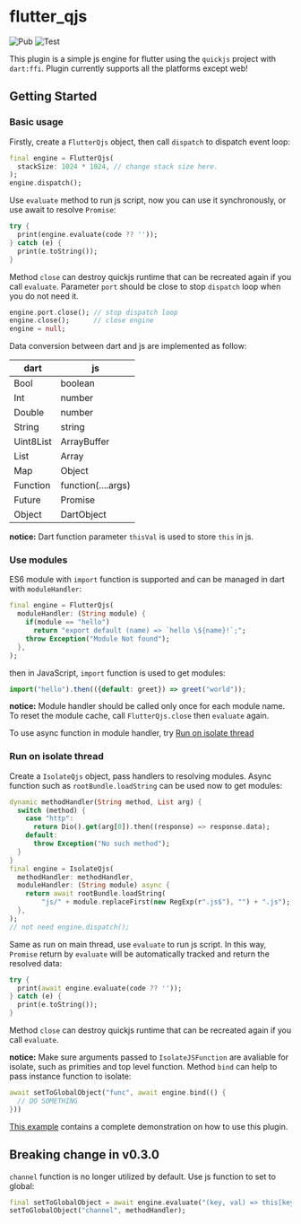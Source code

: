 <!--
 * @Description: 
 * @Author: ekibun
 * @Date: 2020-08-08 08:16:50
 * @LastEditors: ekibun
 * @LastEditTime: 2020-10-03 00:44:41
-->
# flutter_qjs

![Pub](https://img.shields.io/pub/v/flutter_qjs.svg)
![Test](https://github.com/ekibun/flutter_qjs/workflows/Test/badge.svg)

This plugin is a simple js engine for flutter using the `quickjs` project with `dart:ffi`. Plugin currently supports all the platforms except web!

## Getting Started

### Basic usage

Firstly, create a `FlutterQjs` object, then call `dispatch` to dispatch event loop:

```dart
final engine = FlutterQjs(
  stackSize: 1024 * 1024, // change stack size here.
);
engine.dispatch();
```

Use `evaluate` method to run js script, now you can use it synchronously, or use await to resolve `Promise`:

```dart
try {
  print(engine.evaluate(code ?? ''));
} catch (e) {
  print(e.toString());
}
```

Method `close` can destroy quickjs runtime that can be recreated again if you call `evaluate`. Parameter `port` should be close to stop `dispatch` loop when you do not need it.

```dart
engine.port.close(); // stop dispatch loop
engine.close();      // close engine
engine = null;
```

Data conversion between dart and js are implemented as follow:

| dart      | js                 |
| --------- | ------------------ |
| Bool      | boolean            |
| Int       | number             |
| Double    | number             |
| String    | string             |
| Uint8List | ArrayBuffer        |
| List      | Array              |
| Map       | Object             |
| Function  | function(....args) |
| Future    | Promise            |
| Object    | DartObject         |

**notice:** Dart function parameter `thisVal` is used to store `this` in js.

### Use modules

ES6 module with `import` function is supported and can be managed in dart with `moduleHandler`:

```dart
final engine = FlutterQjs(
  moduleHandler: (String module) {
    if(module == "hello")
      return "export default (name) => `hello \${name}!`;";
    throw Exception("Module Not found");
  },
);
```

then in JavaScript, `import` function is used to get modules:

```javascript
import("hello").then(({default: greet}) => greet("world"));
```

**notice:** Module handler should be called only once for each module name. To reset the module cache, call `FlutterQjs.close` then `evaluate` again.

To use async function in module handler, try [Run on isolate thread](#Run-on-isolate-thread)

### Run on isolate thread

Create a `IsolateQjs` object, pass handlers to resolving modules. Async function such as `rootBundle.loadString` can be used now to get modules:

```dart
dynamic methodHandler(String method, List arg) {
  switch (method) {
    case "http":
      return Dio().get(arg[0]).then((response) => response.data);
    default:
      throw Exception("No such method");
  }
}
final engine = IsolateQjs(
  methodHandler: methodHandler,
  moduleHandler: (String module) async {
    return await rootBundle.loadString(
        "js/" + module.replaceFirst(new RegExp(r".js$"), "") + ".js");
  },
);
// not need engine.dispatch();
```

Same as run on main thread, use `evaluate` to run js script. In this way, `Promise` return by `evaluate` will be automatically tracked and return the resolved data:

```dart
try {
  print(await engine.evaluate(code ?? ''));
} catch (e) {
  print(e.toString());
}
```

Method `close` can destroy quickjs runtime that can be recreated again if you call `evaluate`.

**notice:** Make sure arguments passed to `IsolateJSFunction` are avaliable for isolate, such as primities and top level function. Method `bind` can help to pass instance function to isolate:

```dart
await setToGlobalObject("func", await engine.bind(() {
  // DO SOMETHING
}))
```

[This example](example/lib/main.dart) contains a complete demonstration on how to use this plugin.

## Breaking change in v0.3.0

`channel` function is no longer utilized by default.
Use js function to set to global:

```dart
final setToGlobalObject = await engine.evaluate("(key, val) => this[key] = val;");
setToGlobalObject("channel", methodHandler);
```